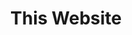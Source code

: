---
layout: project

# project title that will be displayed in plain text
title: This Website

# universal file name for: project page URL/primary assets
filename: this_website

ext: .jpg  # asset extension ex: images\project_a.jpg vs project_a.png
highlight: true # True if this project should be highlighted over others
index: 20  # index number for sorting which affects loops over all projects

# skills featured in the project
skills: inkscape, python, ruby, ruby_on_rails, liquid, jekyll, html5, github, spyder  #TODO add more skills

# short descriptor that will be displayed in plain text
blurb: I started with an HTML5 template built for Jekyll.
---